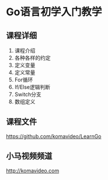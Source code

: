 Go语言初学入门教学
================

## 课程详细

01. 课程介绍
02. 各种各样的约定
03. 定义变量
04. 定义常量
05. For循环
06. If/Else逻辑判断
07. Switch分支
08. 数组定义

## 课程文件

https://github.com/komavideo/LearnGo

## 小马视频频道

http://komavideo.com
